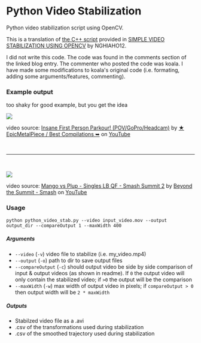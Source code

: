# Python Video Stabilization
 Python video stabilization script using OpenCV. 
 
 This is a translation of [the C++ script](http://nghiaho.com/uploads/code/videostab.cpp
) provided in [SIMPLE VIDEO STABILIZATION USING OPENCV](http://nghiaho.com/?p=2093) by NGHIAHO12.
 
 I did not write this code.  The code was found in the comments section of the linked blog entry.  The commenter who posted the code was koala.  I have made some modifications to koala's original code (i.e. formating, adding some arguments/features, commenting).
 
### Example output
too shaky for good example, but you get the idea

![](example_stab.gif)

video source: [Insane First Person Parkour! (POV/GoPro/Headcam)](https://www.youtube.com/watch?v=_XTPS9hoJRo&t=20s) by [★ EpicMetalPiece / Best Compilations ➥](https://www.youtube.com/channel/UC3jGLyiJS2_Nm1fMfAThdjQ) on [YouTube](https://www.youtube.com/)

<br><hr><br>

![](example_stab_mango.gif)

video source: [Mango vs Plup - Singles LB QF - Smash Summit 2](https://www.youtube.com/watch?v=YpQTH7b-3jg) by [Beyond the Summit - Smash](https://www.youtube.com/channel/UCKJi-4lbB3EwpLpC82OWFjA) on [YouTube](https://www.youtube.com/)

### Usage

`python python_video_stab.py --video input_video.mov --output output_dir --compareOutput 1 --maxWidth 400`

##### Arguments

 * `--video`          (`-v`) video file to stabilize (i.e. my_video.mp4)
 * `--output`         (`-o`) path to dir to save output files
 * `--compareOutput`  (`-c`) should output video be side by side comparison of input & output videos (as shown in readme). If `0` the output video will only contain the stabilized video; if `>0` the output will be the comparison
 * `--maxWidth`       (`-w`) max width of output video in pixels; if `compareOutput > 0` then output width will be `2 * maxWidth`

##### Outputs

 * Stabilzed video file as a .avi
 * .csv of the transformations used during stabilization
 * .csv of the smoothed trajectory used during stabilization
